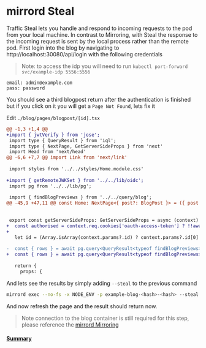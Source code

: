 # mirrord Steal
Traffic Steal lets you handle and respond to incoming requests to the pod from your local machine. In contrast to Mirroring, with Steal the response to the incoming request is sent by the local process rather than the remote pod.
First login into the blog by navigating to http://localhost:30080/api/login with the following credentials

> Note: to access the idp you will need to run `kubectl port-forward svc/example-idp 5556:5556`

```
email: admin@example.com
pass: password
```

You should see a third blogpost return after the authentication is finished but if you click on it you will get a `Page Not Found`, lets fix it

Edit `./blog/pages/blogpost/[id].tsx`

```diff
@@ -1,3 +1,4 @@
+import { jwtVerify } from 'jose';
 import type { QueryResult } from 'iql';
 import type { NextPage, GetServerSideProps } from 'next'
 import Head from 'next/head'
@@ -6,6 +7,7 @@ import Link from 'next/link'
 
 import styles from '../../styles/Home.module.css'
 
+import { getRemoteJWKSet } from '../../lib/oidc';
 import pg from '../../lib/pg';
 
 import { findBlogPreviews } from '../../query/blog';
@@ -45,9 +47,11 @@ const Home: NextPage<{ post?: BlogPost }> = ({ post }) => {
 
 
 export const getServerSideProps: GetServerSideProps = async (context) => {
+  const authorised = context.req.cookies['oauth-access-token'] ? !!await jwtVerify(context.req.cookies['oauth-access-token'], await getRemoteJWKSet()) : false;
+
   let id = (Array.isArray(context.params?.id) ? context.params?.id[0] : context.params?.id) ?? '0';
 
-  const { rows } = await pg.query<QueryResult<typeof findBlogPreviews>>(findBlogPreviews.compile({ id }));
+  const { rows } = await pg.query<QueryResult<typeof findBlogPreviews>>(findBlogPreviews.compile({ authorised, id }));
 
   return {
     props: {
```

And lets see the results by simply adding `--steal` to the previous command

```bash
mirrord exec --no-fs -x NODE_ENV -p example-blog-<hash>-<hash> --steal yarn -- workspace blog dev
```

And now refresh the page and the result should return now.

> Note connection to the blog container is still required for this step, please reference the [mirrord Mirroring](03.%20Mirrord%20Mirroring.md)

#### [Summary](06.%20Summary.md)